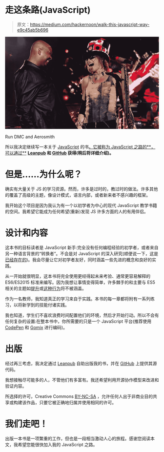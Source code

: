 # 走这条路(JavaScript)

> 原文：<https://medium.com/hackernoon/walk-this-javascript-way-e9c45ab5b696>

![](img/7cfa1b0466659c9dfdb4de4783bd32a7.png)

Run DMC and Aerosmith

所以我决定继续写一本关于 [JavaScript](https://hackernoon.com/tagged/javascript) 的书[。它被称为 JavaScript 之路的**，可以通过**](https://hackernoon.com/tagged/book) **[Leanpub](https://leanpub.com/thejsway) 和 [GitHub](https://github.com/bpesquet/thejsway) 获得(稍后将详细介绍)。**

# 但是……为什么呢？

确实有大量关于 JS 的学习资源。然而，许多是过时的，教过时的做法。许多其他的覆盖了高级的主题，像设计模式，语言内部，或者新来者不感兴趣的框架。

我开始这个项目是因为我认为有一个以初学者为中心的现代 JavaScript 教学书籍的空间。我希望它能成为任何希望(重新)发现 JS 许多方面的人的有用伴侣。

# 设计和内容

这本书的目标读者是 JavaScript 新手:完全没有任何编程经验的初学者，或者来自另一种语言背景的“转换者”。不会是对 JavaScript 的深入研究(顺便说一下，这是[已经存在的](https://github.com/getify/You-Dont-Know-JS))。我会尽量让它对初学者友好，同时涵盖一些先进的概念和良好的实践。

从一开始就很明显，这本书将完全使用更经得起未来考验、通常更容易解释的 ES6/ES2015 标准来编写。因为我想让事情变得简单，许多棘手的和主要与 ES5 相关的主题如[提升](https://developer.mozilla.org/en-US/docs/Glossary/Hoisting)或[这种行为](http://bjorn.tipling.com/all-this)将不被涵盖。

作为一名教师，我知道真正的学习来自于实践。本书的每一章都将附有一系列练习，以将新学到的技能付诸实践。

我也知道，学生们不喜欢浪费时间配置他们的环境，然后才开始行动。所以不会有任何复杂的设置:在整本书中，你所需要的只是一个 JavaScript 平台(推荐使用 [CodePen](http://codepen.io) 和 [Gomix](http://gomix.com) 进行编码)。

# 出版

经过再三考虑，我决定通过 [Leanpub](https://leanpub.com/thejsway) 自助出版我的书，并在 [GitHub](https://github.com/bpesquet/thejsway) 上提供其源代码。

我想接触尽可能多的人，不管他们有多富有。我还希望利用开源协作模型来改进和验证内容。

所选择的许可，Creative Commons [BY-NC-SA](https://creativecommons.org/licenses/by-nc-sa/4.0/) ，允许任何人出于非商业目的共享或构建该作品，只要它被正确地归属并使用相同的许可。

# 我们走吧！

出版一本书是一项繁重的工作，但也是一段相当激动人心的旅程。感谢您阅读本文，我希望您能很快加入我的 JavaScript 之路。